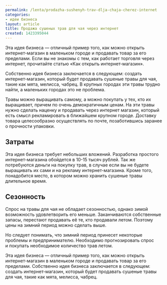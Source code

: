 ```yaml
---
permalink: /lenta/prodazha-sushenyh-trav-dlja-chaja-cherez-internet
categories:
- идеи бизнеса
layout: article
title: Продажа сушеных трав для чая через интернет
created: 1423395044
---
```

<p>Эта идея бизнеса — отличный пример того, как можно открыть интернет-магазин в маленьком городе и продавать товар за его пределами. Если вы не знакомы с тем, как работает торговля через интернет, прочитайте статью «Как открыть интернет-магазин».</p>

<p>Собственно идея бизнеса заключается в следующем: создать интернет-магазин, который будет продавать сушеные травы для чая, такие как мята, мелисса, чабрец. В крупных городах эти травы трудно найти, а маленьких городах это не проблема.</p>

<p>Травы можно выращивать самому, а можно покупать у тех, кто их выращивает, причем по очень демократичным ценам. На эти травы нужно сделать наценку и продавать через интернет магазин, который есть смысл рекламировать в ближайшем крупном городе. Доставку товара целесообразно осуществлять по почте, позаботившись заранее о прочности упаковки.</p>
<!--break-->
<h2>Затраты</h2>
<p>Эта идея бизнеса требует небольших вложений. Разработка простого интернет-магазина обойдется в&nbsp;<nobr>10-15</nobr> тысяч рублей. Так&nbsp;же потребуются деньги на&nbsp;покупку трав, в&nbsp;случае если вы&nbsp;не&nbsp;будете выращивать их&nbsp;сами и&nbsp;на&nbsp;рекламу интернет-магазина. Кроме того, понадобится место, в&nbsp;котором можно хранить сушеные травы длительное время.</p>
<h2>Сезонность</h2>
<p>Спрос на&nbsp;травы для чая не&nbsp;обладает сезонностью, однако зимой возможность удовлетворить его меньше. Заканчиваются собственные запасы, перестают продавать её&nbsp;те, кто продавали летом. Поэтому цены на&nbsp;зимний период можно сделать выше.</p>
<p>Но&nbsp;следует понимать, что зимний период принесет некоторые проблемы и&nbsp;предпринимателю. Необходимо прогнозировать спрос и&nbsp;покупать необходимое количество трав летом.</p>
<p>Эта идея бизнеса&nbsp;— отличный пример того, как можно открыть интернет-магазин в&nbsp;маленьком городе и&nbsp;продавать товар за&nbsp;его пределами. Собственно идея бизнеса заключается в&nbsp;следующем: создать интернет-магазин, который будет продавать сушеные травы для чая, такие как мята, мелисса, чабрец.</p>

